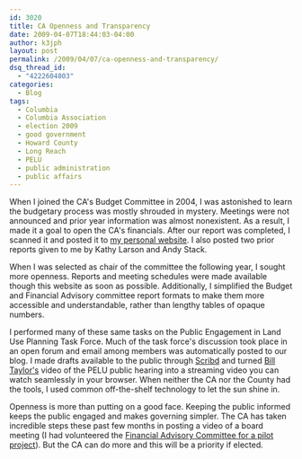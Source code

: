 ```yaml
---
id: 3020
title: CA Openness and Transparency
date: 2009-04-07T18:44:03-04:00
author: k3jph
layout: post
permalink: /2009/04/07/ca-openness-and-transparency/
dsq_thread_id:
  - "4222604803"
categories:
  - Blog
tags:
  - Columbia
  - Columbia Association
  - election 2009
  - good government
  - Howard County
  - Long Reach
  - PELU
  - public administration
  - public affairs
---
```


When I joined the CA's Budget Committee in 2004, I was astonished to learn the budgetary process was mostly shrouded in mystery.  Meetings were not announced and prior year information was almost nonexistent.  As a result, I made it a goal to open the CA's financials.  After our report was completed, I scanned it and posted it to [my personal website](/service).  I also posted two prior reports given to me by Kathy Larson and Andy Stack.

When I was selected as chair of the committee the following year, I sought more openness.  Reports and meeting schedules were made available though this website as soon as possible.  Additionally, I simplified the Budget and Financial Advisory committee report formats to make them more accessible and understandable, rather than lengthy tables of opaque numbers.

I performed many of these same tasks on the Public Engagement in Land Use Planning Task Force.  Much of the task force's discussion took place in an open forum and email among members was automatically posted to our blog.  I made drafts available to the public through [Scribd](http://www.scribd.com) and turned [Bill Taylor's](http://www.nocondos.org) video of the PELU public hearing into a streaming video you can watch seamlessly in your browser.  When neither the CA nor the County had the tools, I used common off-the-shelf technology to let the sun shine in.

Openness is more than putting on a good face.  Keeping the public informed keeps the public engaged and makes governing simpler.  The CA has taken incredible steps these past few months in posting a video of a board meeting (I had volunteered the [Financial Advisory Committee for a pilot project](http://www.columbiaassociation.com/pdfs/CommitteeAgendas/ExternalRelations/Ex.ERC_Meeting_Minutes_090408.pdf)).  But the CA can do more and this will be a priority if elected.
